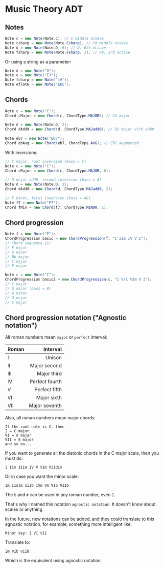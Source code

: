 # Music Theory ADT

## Notes

```java
Note c = new Note(Note.C); // C middle octave
Note csharp = new Note(Note.Csharp); // C# middle octave
Note d = new Note(Note.D, 6); // D, 6th octave
Note fsharp = new Note(Note.Fsharp, 3); // F#, 3rd octave
```

Or using a string as a parameter:

```java
Note d = new Note("D");
Note e = new Note("E3");
Note fsharp = new Note("f#");
Note eflat6 = new Note("Eb6");
```

## Chords

```java
Note c = new Note("C");
Chord cMajor = new Chord(c, ChordType.MAJOR); // C4 major
		
Note d = new Note(Note.D, 2);
Chord dAdd9 = new Chord(d, ChordType.MAJadd9); // D2 major with add9
		
Note eb7 = new Note("Eb7");
Chord ebAug = new Chord(eb7, ChordType.AUG); // Eb7 augmented
```
With inversions:

```java
// C major, root inversion (bass = C)
Note c = new Note("C");
Chord cMajor = new Chord(c, ChordType.MAJOR, 0);
	
// D major add9, second inversion (bass = A)	
Note d = new Note(Note.D, 2);
Chord dAdd9 = new Chord(d, ChordType.MAJadd9, 2);
	
// F minor, first inversion (bass = Ab)
Note f7 = new Note("F7");
Chord fMin = new Chord(f7, ChordType.MINOR, 1);
```

## Chord progression

```java
Note f = new Note("F");
ChordProgression basic = new ChordProgression(f, "I IIm IV V I");
// Chord sequence is:
// F major
// G minor
// Bb major
// C major
// F major

Note c = new Note("C");
ChordProgression basic2 = new ChordProgression(c, "I V/1 VIm V I");
// C major
// G major (bass = B)
// A minor
// G major
// C major
```

## Chord progression notation ("Agnostic notation")

All roman numbers mean `major` or `perfect` interval:

| Roman | Interval |
|:-------|------------:|
| I      | Unison        |
| II     | Major second      |
| III    | Major third        |
| IV     | Perfect fourth          |
| V      | Perfect fifth       |
| VI     | Major sixth     |
| VII    | Major seventh     |

Also, all roman numbers mean major chords:

```
If the root note is C, then
I = C major
VI = A major
VII = B major
and so on...
```

If you want to generate all the diatonic chords in the C major scale, then you must do:

```
I IIm IIIm IV V VIm VIIdim
```

Or in case you want the minor scale:

```
Im IIdim IIIb IVm Vm VIb VIIb
```

The `b` and `#` can be used in any roman number, even `I`.

That's why I named this notation `agnostic notation`. It doesn't know about scales or anything.

In the future, new notations can be added, and they could translate to this agnostic notation, for example, something more intelligent like:

```
Minor key: I VI VII
```

Translate to:

```
Im VIb VIIb
```

Which is the equivalent using agnostic notation.
